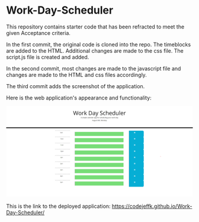 # Work-Day-Scheduler

This repository contains starter code that has been refracted to meet the given Acceptance criteria.

In the first commit, the original code is cloned into the repo.
The timeblocks are added to the HTML.
Additional changes are made to the css file.
The script.js file is created and added.

In the second commit, most changes are made to the javascript file and changes are made to the HTML and css files accordingly.

The third commit adds the screenshot of the application.

Here is the web application's appearance and functionality:

![Picture](./Work-Day-Scheduler.png)




This is the link to the deployed application:
https://codejeffk.github.io/Work-Day-Scheduler/
